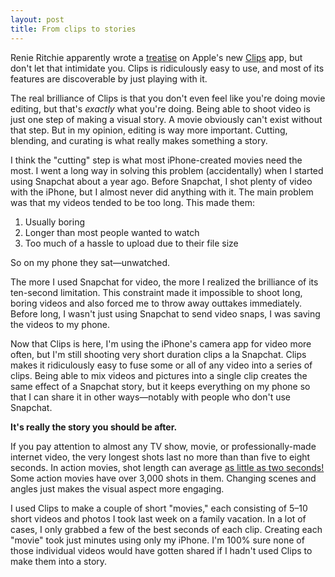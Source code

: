```yaml
---
layout: post
title: From clips to stories
---
```


Renie Ritchie apparently wrote a [treatise](http://m.imore.com/clips) on Apple's new [Clips](https://itunes.apple.com/us/app/clips/id1212699939?mt=8) app, but don't let that intimidate you. Clips is ridiculously easy to use, and most of its features are discoverable by just playing with it. 

The real brilliance of Clips is that you don't even feel like you're doing movie editing, but that's *exactly* what you're doing. Being able to shoot video is just one step of making a visual story. A movie obviously can't exist without that step. But in my opinion, editing is way more important. Cutting, blending, and curating is what really makes something a story.  

I think the "cutting" step is what most iPhone-created movies need the most. I went a long way in solving this problem (accidentally) when I started using Snapchat about a year ago. Before Snapchat, I shot plenty of video with the iPhone, but I almost never did anything with it. The main problem was that my videos tended to be too long. This made them:

1. Usually boring 
2. Longer than most people wanted to watch 
3. Too much of a hassle to upload due to their file size

So on my phone they sat—unwatched. 

The more I used Snapchat for video, the more I realized the brilliance of its ten-second limitation. This constraint made it impossible to shoot long, boring videos and also forced me to throw away outtakes immediately. Before long, I wasn't just using Snapchat to send video snaps, I was saving the videos to my phone. 

Now that Clips is here, I'm using the iPhone's camera app for video more often, but I'm still shooting very short duration clips a la Snapchat. Clips makes it ridiculously easy to fuse some or all of any video into a series of clips. Being able to mix videos and pictures into a single clip creates the same effect of a Snapchat story, but it keeps everything on my phone so that I can share it in other ways—notably with people who don't use Snapchat.

**It's really the story you should be after.**

If you pay attention to almost any TV show, movie, or professionally-made internet video, the very longest shots last no more than than five to eight seconds. In action movies, shot length can average [as little as two seconds!](http://vashivisuals.com/category/one-sheets/average-shot-length-one-sheets/) Some action movies have over 3,000 shots in them. Changing scenes and angles just makes the visual aspect more engaging.

I used Clips to make a couple of short "movies," each consisting of 5–10 short videos and photos I took last week on a family vacation. In a lot of cases, I only grabbed a few of the best seconds of each clip. Creating each "movie" took just minutes using only my iPhone. I'm 100% sure none of those individual videos would have gotten shared if I hadn't used Clips to make them into a story.
  